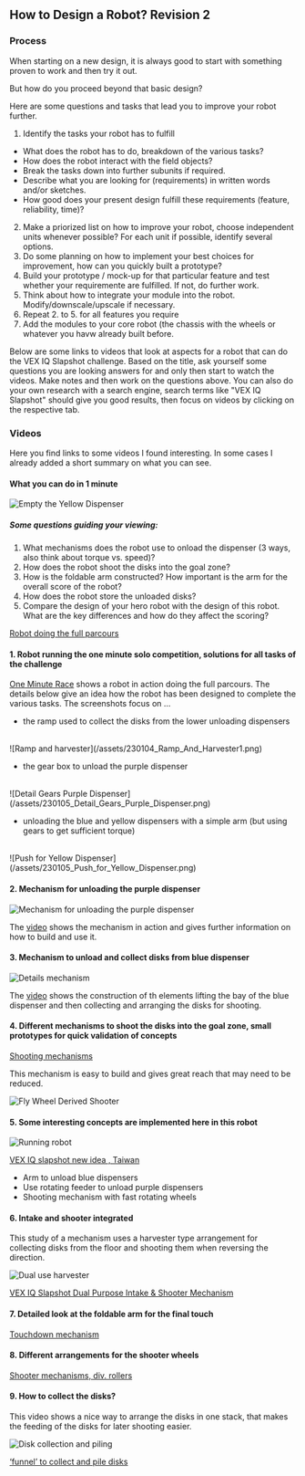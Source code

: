 ## How to Design a Robot? Revision 2

### Process
When starting on a new design, it is always good to start with something proven to work and then try it out. 

But how do you proceed beyond that basic design?

Here are some questions and tasks that lead you to improve your robot further.

1. Identify the tasks your robot has to fulfill 
  - What does the robot has to do, breakdown of the various tasks?
  - How does the robot interact with the field objects? 
  - Break the tasks down into further subunits if required. 
  - Describe what you are looking for (requirements) in written words and/or sketches.
  - How good does your present design fulfill these requirements (feature, reliability, 
time)?
2. Make a priorized list on how to improve your robot, choose independent units whenever possible? For each unit if possible, identify several options.
3. Do some planning on how to implement your best choices for improvement, how can you quickly built a prototype?
4. Build your prototype / mock-up for that particular feature and test whether your requiremente are fulfilled. If not, do further work.
5. Think about how to integrate your module into the robot. Modify/downscale/upscale if necessary.
6. Repeat 2. to 5. for all features you require
7. Add the modules to your core robot (the chassis with the wheels or whatever you havw already built before.

Below are some links to videos that look at aspects for a robot that can do the VEX IQ Slapshot challenge. Based on the title, ask yourself some
questions you are looking answers for and only then start to watch the videos. Make notes and then work on the questions above. You can also do your own research with a search engine, search terms like "VEX IQ Slapshot" should give you good results, then focus on videos by clicking on the respective tab.


### Videos

Here you find links to some videos I found interesting. In some cases I already added a short summary on what you can see.

#### What you can do in 1 minute

![Empty the Yellow Dispenser](/assets/221208-Slapshot-Yellow-Dispenser.png)

##### Some questions guiding your viewing:
1. What mechanisms does the robot use to onload the dispenser (3 ways, also think about torque vs. speed)?
2. How does the robot shoot the disks into the goal zone?
3. How is the foldable arm constructed? How important is the arm for the overall score of the robot?
4. How does the robot store the unloaded disks?
5. Compare the design of your hero robot with the design of this robot. What are the key differences and how do they affect the scoring?

[Robot doing the full parcours](https://youtu.be/6iC4Mk1JVLk)


#### 1. Robot running the one minute solo competition, solutions for all tasks of the challenge
[One Minute Race](https://youtu.be/TFcw7fHoskI) shows a robot in action doing the full parcours. The details below give an idea how the robot has been designed to complete the various tasks. The screenshots focus on ...

- the ramp used to collect the disks from the lower unloading dispensers
<br>
![Ramp and harvester](/assets/230104_Ramp_And_Harvester1.png)

- the gear box to unload the purple dispenser
<br>
![Detail Gears Purple Dispenser](/assets/230105_Detail_Gears_Purple_Dispenser.png)

- unloading the blue and yellow dispensers with a simple arm (but using gears to get sufficient torque)
<br>
![Push for Yellow Dispenser](/assets/230105_Push_for_Yellow_Dispenser.png)


#### 2. Mechanism for unloading the purple dispenser

![Mechanism for unloading the purple dispenser](/assets/230104_Unload_Purple_Dispenser.png)

The [video](https://youtu.be/ZX4hUZ3rMkY) shows the mechanism in action and gives further information on how to build and use it.


#### 3. Mechanism to unload and collect disks from blue dispenser

![Details mechanism](/assets/230104_Blue_Dispenser_Mechanism11.png)

The [video](https://youtube.com/shorts/xxmzv5rTl_M?feature=share) shows the construction of th elements lifting the bay of the blue dispenser and then collecting and arranging the disks for shooting.

#### 4. Different mechanisms to shoot the disks into the goal zone, small prototypes for quick validation of concepts

[Shooting mechanisms](https://youtu.be/-InRgi0V-QA)

This mechanism is easy to build and gives great reach that may need to be reduced.

![Fly Wheel Derived Shooter](/assets/221208_FlyWheel_Derived.png)


#### 5. Some interesting concepts are implemented here in this robot

![Running robot](/assets/221208_Taiwan_Rob.png)

[VEX IQ slapshot new idea , Taiwan](https://youtu.be/ejnyE8S7IQk)
- Arm to unload blue dispensers
- Use rotating feeder to unload purple dispensers
- Shooting mechanism with fast rotating wheels

#### 6. Intake and shooter integrated

This study of a mechanism uses a harvester type arrangement for collecting disks from the floor and shooting them when reversing the direction.

![Dual use harvester](/assets/221208_Intake_And_Shoot.png)

[VEX IQ Slapshot Dual Purpose Intake & Shooter Mechanism](https://youtu.be/1LOgFoZXZL0)


#### 7. Detailed look at the foldable arm for the final touch

[Touchdown mechanism](https://youtu.be/7Pnu3Zpb3Lw)


#### 8. Different arrangements for the shooter wheels

[Shooter mechanisms, div. rollers](https://youtu.be/pi5CjlOsS8Q)


#### 9. How to collect the disks?

This video shows a nice way to arrange the disks in one stack, that makes the feeding of the disks for later shooting easier.

![Disk collection and piling](/assets/221208_Disk_Piling.png)

[‘funnel’ to collect and pile disks](https://youtu.be/YpifdtbLjm8)

